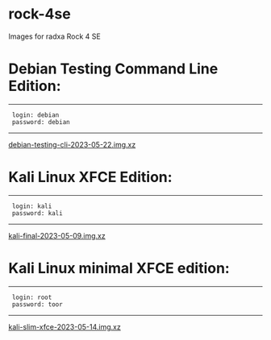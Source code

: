 # rock-4se
Images for radxa Rock 4 SE

# Debian Testing Command Line Edition:

---------------------------
     login: debian
     password: debian
---------------------------

<a href="">debian-testing-cli-2023-05-22.img.xz</a>

# Kali Linux XFCE Edition:

---------------------------
     login: kali
     password: kali
---------------------------

<a href="https://archive.org/download/kali-final-2023-05-09.img/kali-final-2023-05-09.img.xz">kali-final-2023-05-09.img.xz</a>

# Kali Linux minimal XFCE edition:

---------------------------
     login: root
     password: toor
---------------------------

<a href="https://drive.google.com/file/d/1BOyGpIJ7IipX4Q8jHgdS3suF2J1dSA4I/view?usp=sharing">kali-slim-xfce-2023-05-14.img.xz</a>
